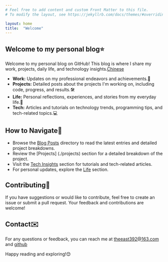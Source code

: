 ```yaml
---
# Feel free to add content and custom Front Matter to this file.
# To modify the layout, see https://jekyllrb.com/docs/themes/#overriding-theme-defaults

layout: home
title:  "Welcome"
---
```

## Welcome to my personal blog⭐️

Welcome to my personal blog on GitHub! This blog is where I share my work, projects, daily life, and technology insights.[Chinese](./posts/README_zh.html)

- **Work:** Updates on my professional endeavors and achievements.💼
- **Projects:** Detailed posts about the projects I'm working on, including code, progress, and results.🛠️
- **Life:** Personal reflections, experiences, and stories from my everyday life.🌿
- **Tech:** Articles and tutorials on technology trends, programming tips, and tech-related topics.💻

## How to Navigate🔗

- Browse the [Blog Posts](./post) directory to read the latest entries and detailed project breakdowns.
- Review the [Projects] (./projects) section for a detailed breakdown of the project.
- Visit the [Tech Insights](./tech) section for tutorials and tech-related articles.
- For personal updates, explore the [Life](./life) section.

## Contributing🎉

If you have suggestions or would like to contribute, feel free to create an issue or submit a pull request. Your feedback and contributions are welcome!

## Contact✉️

For any questions or feedback, you can reach me at [theeast392@163.com](mailto:theeast392@163.com) and [github](https://github.com/dennis-yew)

Happy reading and exploring!😊

  <style>
    .post-list {
      display: none;
    }
    .post-list-heading{
      display: none;
    }
    .rss-subscribe{
        display: none;
    }
  </style>